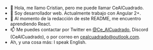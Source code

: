 - 👋 Hola, me llamo Cristian, pero me puede llamar CeAlCuadrado.
- 👀 Soy desarrollador web. Actualmente trabajo con Angular 2+.
- 🌱 Al momento de la redacción de este README, me encuentro aprendiendo React. 
- 📫 Me puedes contactar por Twitter en [@Ce_AlCuadrado](https://twitter.com/Ce_AlCuadrado), Discord (CeAlCuadrado), o por correo en cealcuadrado@outlook.com.
- Ah, y una cosa más: I speak English. 
<!---
cealcuadrado/cealcuadrado is a ✨ special ✨ repository because its `README.md` (this file) appears on your GitHub profile.
You can click the Preview link to take a look at your changes.
--->
